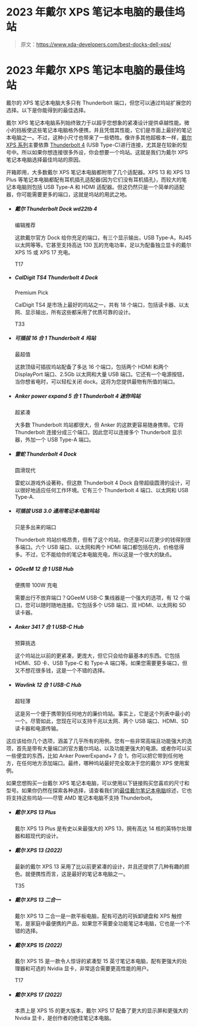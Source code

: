 # 2023 年戴尔 XPS 笔记本电脑的最佳坞站

> 原文：<https://www.xda-developers.com/best-docks-dell-xps/>

# 2023 年戴尔 XPS 笔记本电脑的最佳坞站

戴尔的 XPS 笔记本电脑大多只有 Thunderbolt 端口，但您可以通过坞站扩展您的选择。以下是你能得到的最佳选择。

戴尔 XPS 笔记本电脑系列始终致力于以超乎您想象的紧凑设计提供卓越性能。微小的挡板使这些笔记本电脑格外便携，并且凭借其性能，它们是市面上最好的笔记本电脑之一。不过，这种小尺寸也带来了一些牺牲。像许多其他超极本一样，[戴尔 XPS 系列](https://www.xda-developers.com/dell-xps-13-vs-15-vs-17/)主要依靠 [Thunderbolt 4](https://www.xda-developers.com/best-thunderbolt-docks/) (USB Type-C)进行连接，尤其是在较新的型号中。所以如果你想连接很多外设，你会想要一个坞站。这就是我们为戴尔 XPS 笔记本电脑选择最佳坞站的原因。

开箱即用，大多数戴尔 XPS 笔记本电脑都附带了几个适配器。XPS 13 和 XPS 13 Plus 等笔记本电脑都配有耳机插孔适配器(因为它们没有耳机插孔)，而较大的笔记本电脑则包括 USB Type-A 和 HDMI 适配器。但这仍然只是一个简单的适配器，你可能需要更多的端口，这就是坞站的用武之地。

*   ##### 戴尔 Thunderbolt Dock wd22tb 4

    编辑推荐

    这款戴尔官方 Dock 给你充足的端口，有三个显示输出，USB Type-A，RJ45 以太网等等。它甚至支持高达 130 瓦的充电功率，足以为配备独立显卡的戴尔 XPS 15 或 XPS 17 充电。

    T17
*   ##### CalDigit TS4 Thunderbolt 4 Dock

    Premium Pick

    CalDigit TS4 是市场上最好的坞站之一，共有 18 个端口，包括读卡器、以太网、显示输出，所有这些都采用了优质可靠的设计。

    T33
*   ##### 可插拔 16 合 1 Thunderbolt 4 坞站

    最超值

    这款顶级可插拔坞站配备了多达 16 个端口，包括两个 HDMI 和两个 DisplayPort 端口、2.5Gb 以太网和大量 USB 端口。它还有一个电源按钮，当你想省电时，可以轻松关闭 dock。这将为您提供最物有所值的端口。

*   ##### Anker power expand 5 合 1 Thunderbolt 4 迷你坞站

    超紧凑

    大多数 Thunderbolt 坞站都很大，但 Anker 的这款更容易随身携带。它将 Thunderbolt 连接分成三个端口，因此您可以连接多个 Thunderbolt 显示器，外加一个 USB Type-A 端口。

*   ##### 雷蛇 Thunderbolt 4 Dock

    圆滑现代

    雷蛇以游戏外设著称，但这款 Thunderbolt 4 Dock 自带超级圆滑的设计，可以很好地适应任何工作环境。它有三个 Thunderbolt 4 端口、以太网和 USB Type-A.

*   ##### 可插拔 USB 3.0 通用笔记本电脑坞站

    只是多出来的端口

    Thunderbolt 坞站价格昂贵，但有了这个坞站，你还是可以花更少的钱得到很多端口。六个 USB 端口、以太网和两个 HDMI 端口都包括在内，价格低得多。不过，它不能给你的笔记本电脑充电，所以这是一个很大的缺点。

*   ##### QGeeM 12 合 1 USB Hub

    便携带 100W 充电

    需要出行不放弃端口？QGeeM USB-C 集线器是一个强大的选项，有 12 个端口，您可以随时随地连接。它包括多个 USB 端口、双 HDMI、以太网和 SD 读卡器。

*   ##### Anker 341 7 合 1 USB-C Hub

    预算挑选

    这个坞站比以前的更紧凑，更庞大，但它只会给你最基本的东西。它包括 HDMI、SD 卡、USB Type-C 和 Type-A 端口等。如果您需要更多端口，但又不想花很多钱，这是一个不错的选择。

*   ##### Wavlink 12 合 1 USB-C Hub

    超轻薄

    这是另一个便于携带到任何地方的廉价坞站。事实上，它是这个列表中最小的一个。尽管如此，您现在可以支持千兆以太网、两个 USB 端口、HDMI、SD 读卡器和电源传输。

这应该给你几个选项，涵盖了几乎所有的用例。您有一些非常高端且功能强大的选项，首先是带有大量端口的官方戴尔坞站，以及功能更强大的电源。或者你可以买一些便宜的东西，比如 Anker PowerExpand+ 7 合 1，你可以把它带到任何地方，在任何地方添加端口。最终，哪种坞站最好完全取决于您的戴尔 XPS 使用案例。

如果您想购买一台戴尔 XPS 笔记本电脑，可以使用以下链接购买您喜欢的尺寸和型号。如果你仍然在探索各种选择，请查看我们的[最佳戴尔笔记本电脑](https://www.xda-developers.com/best-dell-laptops/)综述，它也将支持这些坞站——尽管 AMD 笔记本电脑不支持 Thunderbolt。

*   ##### 戴尔 XPS 13 Plus

    戴尔 XPS 13 Plus 是有史以来最强大的 XPS 13，拥有高达 14 核的英特尔处理器和超现代的设计。

*   ##### 戴尔 XPS 13 (2022)

    最新的戴尔 XPS 13 采用了比以前更紧凑的设计，并且还提供了几种有趣的颜色。就便携性而言，这是最好的笔记本电脑之一。

    T35
*   ##### 戴尔 XPS 13 二合一

    戴尔 XPS 13 二合一是一款平板电脑，配有可选的可拆卸键盘和 XPS 触控笔，是家庭中最便携的产品，如果您不需要全功能笔记本电脑，它也是一个不错的选择。

*   ##### 戴尔 XPS 15 (2022)

    戴尔 XPS 15 是一款令人惊讶的紧凑型 15 英寸笔记本电脑，配有更强大的处理器和可选的 Nvidia 显卡，非常适合需要更高性能的用户。

    T17
*   ##### 戴尔 XPS 17 (2022)

    本质上是 XPS 15 的更大版本，戴尔 XPS 17 配备了更大的显示屏和更强大的 Nvidia 显卡，是创作者的绝佳笔记本电脑。